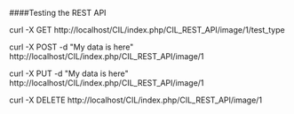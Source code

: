 ####Testing the REST API

curl -X GET http://localhost/CIL/index.php/CIL_REST_API/image/1/test_type

curl -X POST  -d "My data is here" http://localhost/CIL/index.php/CIL_REST_API/image/1

curl -X PUT  -d "My data is here" http://localhost/CIL/index.php/CIL_REST_API/image/1

curl -X DELETE   http://localhost/CIL/index.php/CIL_REST_API/image/1